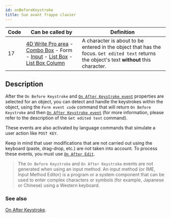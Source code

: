 ```yaml
---
id: onBeforeKeystroke
title: Sue avant frappe clavier
---
```


| Code | Can be called by                                                                                                                                                                                                                                                           | Definition                                                                                                                                   |
| ---- | -------------------------------------------------------------------------------------------------------------------------------------------------------------------------------------------------------------------------------------------------------------------------- | -------------------------------------------------------------------------------------------------------------------------------------------- |
| 17   | [4D Write Pro area](FormObjects/writeProArea_overview) - [Combo Box](FormObjects/comboBox_overview.md) - Form - [Input](FormObjects/input_overview.md) - [List Box](FormObjects/listbox_overview.md) - [List Box Column](FormObjects/listbox_overview.md#list-box-columns) | A character is about to be entered in the object that has the focus. `Get edited text` returns the object's text **without** this character. |


## Description

After the `On Before Keystroke` and [`On After Keystroke event`](onAfterKeystroke.md) properties are selected for an object, you can detect and handle the keystrokes within the object, using the `Form event code` command that will return `On Before Keystroke` and then [`On After Keystroke event`](onAfterKeystroke.md) (for more information, please refer to the description of the `Get edited text` command).

These events are also activated by language commands that simulate a user action like `POST KEY`.

Keep in mind that user modifications that are not carried out using the keyboard (paste, drag-drop, etc.) are not taken into account. To process these events, you must use [`On After Edit`](onAfterEdit.md).

> The `On Before Keystroke` and `On After Keystroke` events are not generated when using an input method. An input method (or IME, Input Method Editor) is a program or a system component that can be used to enter complex characters or symbols (for example, Japanese or Chinese) using a Western keyboard.

### See also

[On After Keystroke](onAfterKeystroke.md).